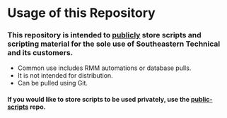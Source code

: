 # **Usage of this Repository**
### This repository is intended to <ins>publicly</ins> store scripts and scripting material for the sole use of Southeastern Technical and its customers.
* Common use includes RMM automations or database pulls.
* It is not intended for distribution.
* Can be pulled using Git.

#### If you would like to store scripts to be used privately, use the [public-scripts](https://github.com/southeasterntech/private-scripts) repo.
